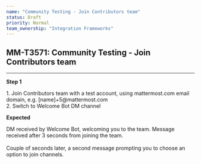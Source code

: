 ```yaml
---
name: "Community Testing - Join Contributors team"
status: Draft
priority: Normal
team_ownership: "Integration Frameworks"
---
```


## MM-T3571: Community Testing - Join Contributors team

---

**Step 1**

1\. Join Contributors team with a test account, using mattermost.com email domain, e.g. \[name]+5\@mattermost.com\
2\. Switch to Welcome Bot DM channel

**Expected**

DM received by Welcome Bot, welcoming you to the team. Message received after 3 seconds from joining the team.\
\
Couple of seconds later, a second message prompting you to choose an option to join channels.

